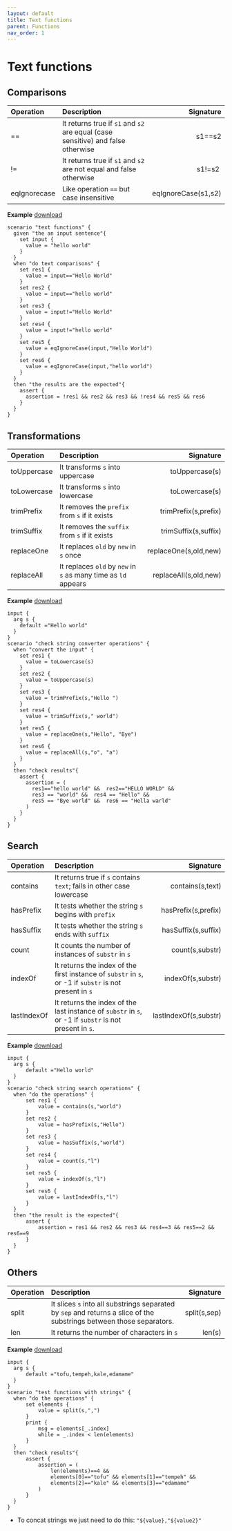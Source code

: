 ```yaml
---
layout: default
title: Text functions
parent: Functions
nav_order: 1
---
```


<link rel="stylesheet" href="../../../assets/css/custom.css">

# Text functions

## Comparisons 

| Operation     | Description                                        | Signature  |
|:--------------|:---------------------------------------------------|-----------:|
| ==            | It returns true if `s1` and `s2` are equal (case sensitive) and false otherwise |   s1==s2 |
| !=            | It returns true if `s1` and `s2`  are not equal and false otherwise | s1!=s2 |
| eqIgnorecase  | Like operation `==` but case insensitive| eqIgnoreCase(s1,s2)| 

**Example** [download](https://raw.githubusercontent.com/wesovilabs/orion-examples/master/site/feature009.hcl)
```hcl
scenario "text functions" {
  given "the an input sentence"{
    set input {
      value = "hello world"
    }
  }
  when "do text comparisons" {
    set res1 {
      value = input=="Hello World"
    }
    set res2 {
      value = input=="hello world"
    }
    set res3 {
      value = input!="Hello World"
    }
    set res4 {
      value = input!="hello world"
    }
    set res5 {
      value = eqIgnoreCase(input,"Hello World")
    }
    set res6 {
      value = eqIgnoreCase(input,"hello world")
    }
  }
  then "the results are the expected"{
    assert {
      assertion = !res1 && res2 && res3 && !res4 && res5 && res6
    }
  }
}
```

## Transformations

| Operation     | Description                                        | Signature  |
|:--------------|:---------------------------------------------------|-----------:|
| toUppercase   | It transforms `s` into uppercase | toUppercase(s)|
| toLowercase   | It transforms `s` into lowercase | toLowercase(s)|
| trimPrefix    | It removes the `prefix` from `s` if it exists | trimPrefix(s,prefix)|
| trimSuffix    | It removes the `suffix` from `s` if it exists | trimSuffix(s,suffix) |
| replaceOne    | It replaces `old` by `new` in `s`  once | replaceOne(s,old,new) |
| replaceAll    | It replaces `old` by `new` in `s`  as many time as `ld` appears  | replaceAll(s,old,new) |


**Example** [download](https://raw.githubusercontent.com/wesovilabs/orion-examples/master/site/feature010.hcl)
```hcl
input {
  arg s {
    default ="Hello world"
  }
}
scenario "check string converter operations" {
  when "convert the input" {
    set res1 {
      value = toLowercase(s)
    }
    set res2 {
      value = toUppercase(s)
    }
    set res3 {
      value = trimPrefix(s,"Hello ")
    }
    set res4 {
      value = trimSuffix(s," world")
    }
    set res5 {
      value = replaceOne(s,"Hello", "Bye")
    }
    set res6 {
      value = replaceAll(s,"o", "a")
    }
  }
  then "check results"{
    assert {
      assertion = (
        res1=="hello world" &&  res2=="HELLO WORLD" &&
        res3 == "world" &&  res4 == "Hello" &&
        res5 == "Bye world" &&  res6 == "Hella warld"
      )
    }
  }
}
```

## Search

| Operation     | Description                                        | Signature  |
|:--------------|:---------------------------------------------------|-----------:|
| contains   | It returns true if  `s` contains `text`; fails in other case lowercase | contains(s,text)|
| hasPrefix   | It tests whether the string `s` begins with `prefix` | hasPrefix(s,prefix)|
| hasSuffix   | It tests whether the string `s` ends with `suffix` | hasSuffix(s,suffix)|
| count | It counts the number of instances of `substr` in `s` | count(s,substr) |
| indexOf   | It returns the index of the first instance of `substr` in `s`, or -1 if `substr` is not present in `s` | indexOf(s,substr)|
| lastIndexOf   | It returns the index of the last instance of `substr` in `s`, or -1 if `substr` is not present in `s`. | lastIndexOf(s,substr)|# 



**Example** [download](https://raw.githubusercontent.com/wesovilabs/orion-examples/master/site/feature011.hcl)
```hcl
input {
  arg s {
      default ="Hello world"
  }
}
scenario "check string search operations" {
  when "do the operations" {
      set res1 {
          value = contains(s,"world")
      }
      set res2 {
          value = hasPrefix(s,"Hello")
      }
      set res3 {
          value = hasSuffix(s,"world")
      }
      set res4 {
          value = count(s,"l")
      }
      set res5 {
          value = indexOf(s,"l")
      }
      set res6 {
          value = lastIndexOf(s,"l")
      }
  }
  then "the result is the expected"{
      assert {
          assertion = res1 && res2 && res3 && res4==3 && res5==2 && res6==9
      }
  }
}
```

## Others

| Operation     | Description                                        | Signature  |
|:--------------|:---------------------------------------------------|-----------:|
| split    | It slices `s` into all substrings separated by `sep` and returns a slice of the substrings between those separators.  | split(s,sep) |
| len   | It returns the number of characters in `s` | len(s)|


**Example** [download](https://raw.githubusercontent.com/wesovilabs/orion-examples/master/site/feature012.hcl)
```hcl
input {
  arg s {
      default ="tofu,tempeh,kale,edamame"
  }
}
scenario "test functions with strings" {
  when "do the operations" {
      set elements {
          value = split(s,",")
      }
      print {
          msg = elements[_.index]
          while = _.index < len(elements)
      }
  }
  then "check results"{
      assert {
          assertion = (
              len(elements)==4 && 
              elements[0]=="tofu" && elements[1]=="tempeh" &&
              elements[2]=="kale" && elements[3]=="edamame"   
          )
      }
  }
}
```

* To concat strings we just need to do this: `"${value},"${value2}"`
